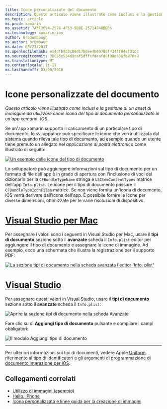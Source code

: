 ```yaml
---
title: Icone personalizzate del documento
description: Questo articolo viene illustrato come inclusi e la gestione di un asset di immagine da utilizzare come icona del tipo di documento personalizzato in un'app xamarin. IOS.
ms.topic: article
ms.prod: xamarin
ms.assetid: 7A3F3C94-2578-4F53-9B8E-25714F48BDD6
ms.technology: xamarin-ios
author: bradumbaugh
ms.author: brumbaug
ms.date: 05/23/2017
ms.openlocfilehash: e14cfb8d3c09d17bdee4b60786f434ff94ef31dc
ms.sourcegitcommit: 30055c534d9caf5dffcfdeafd6f08e666fb870a8
ms.translationtype: MT
ms.contentlocale: it-IT
ms.lasthandoff: 03/09/2018
---
```

# <a name="custom-document-icons"></a>Icone personalizzate del documento

_Questo articolo viene illustrato come inclusi e la gestione di un asset di immagine da utilizzare come icona del tipo di documento personalizzato in un'app xamarin. IOS._

Se un'app xamarin supporta il caricamento di un particolare tipo di documento, lo sviluppatore può specificare le icone che verrà utilizzata dal sistema quando rileva tale tipo di documento, ad esempio quando un utente tiene premuto un allegato nel *applicazione di posta elettronica* come illustrato di seguito:

 [![](custom-document-types-images/17.png "Un esempio delle icone del tipo di documento")](custom-document-types-images/17.png#lightbox)

Lo sviluppatore può aggiungere informazioni sul tipo di documento per un formato di file dell'app è in grado di apertura con l'inclusione di voci del dizionario per la `CFBundleTypeName` stringa e `LSItemContentTypes` matrice dell'app `Info.plist`. Le icone per il tipo di documento passare il `CFBundleTypeIconFiles` matrice. Se non viene fornita un'icona di documento, iOS verrà derivare dall'icona dell'app.
È possibile fornire le icone per diverse dimensioni, ottimizzate per le varie risoluzioni di dispositivo. 

# <a name="visual-studio-for-mactabvsmac"></a>[Visual Studio per Mac](#tab/vsmac)

Per assegnare i valori sono i seguenti in Visual Studio per Mac, usare il **tipi di documento** sezione sotto il **avanzate** scheda il `Info.plist` editor per aggiungere il tipo di documento e assegnare le icone di immagine. Ad esempio, ecco una schermata che illustra la registrazione per il supporto PDF:

 [![](custom-document-types-images/18.png "La sezione tipi di documento nella scheda avanzata l'editor 'Info. plist'")](custom-document-types-images/18.png#lightbox)
 
# <a name="visual-studiotabvswin"></a>[Visual Studio](#tab/vswin)

Per assegnare questi valori in Visual Studio, usare il **tipi di documento** sezione sotto il **avanzate** scheda il `Info.plist`:

 ![](custom-document-types-images/doc01w.png "Aprire la sezione tipi di documento nella scheda Avanzate")

Fare clic su di **Aggiungi tipo di documento** pulsante e compilare i campi obbligatori:

![](custom-document-types-images/doc02w.png "Il modulo Aggiungi tipo di documento")

-----


Per ulteriori informazioni sui tipi di documenti, vedere Apple [Uniform riferimento al tipo di identificatori](http://developer.apple.com/library/ios/#documentation/Miscellaneous/Reference/UTIRef/Articles/System-DeclaredUniformTypeIdentifiers.html) e [gli argomenti di programmazione di documento interazione per iOS](http://developer.apple.com/library/ios/#documentation/FileManagement/Conceptual/DocumentInteraction_TopicsForIOS/Introduction/Introduction.html).


## <a name="related-links"></a>Collegamenti correlati

- [Utilizzo di immagini (esempio)](https://developer.xamarin.com/samples/WorkingWithImages/)
- [Hello, iPhone](~/ios/get-started/hello-ios/index.md)
- [Icona personalizzata e linee guida per la creazione di immagini](http://developer.apple.com/library/ios/#documentation/UserExperience/Conceptual/MobileHIG/IconsImages/IconsImages.html)
